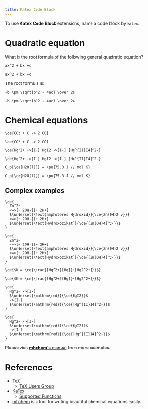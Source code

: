 ```yaml
---
title: Katex Code Block
---
```


To use **Katex Code Block** extensions,
name a code block by `katex`.

# Quadratic equation

What is the root formula of the following general quadratic equation?

```katex
ax^2 + bx +c
```

```plaintext
ax^2 + bx +c
```

The root formula is:

```katex
-b \pm \sqrt{b^2 - 4ac} \over 2a
```

```plaintext
-b \pm \sqrt{b^2 - 4ac} \over 2a
```

# Chemical equations

```katex
\ce{CO2 + C -> 2 CO}
```

```plaintext
\ce{CO2 + C -> 2 CO}
```

```katex
\ce{Hg^2+ ->[I-] HgI2 ->[I-] [Hg^{II}I4]^2-}
```

```plaintext
\ce{Hg^2+ ->[I-] HgI2 ->[I-] [Hg^{II}I4]^2-}
```

```katex
C_p[\ce{H2O(l)}] = \pu{75.3 J // mol K}
```

```plaintext
C_p[\ce{H2O(l)}] = \pu{75.3 J // mol K}
```

## Complex examples

```katex
\ce{
  Zn^2+
  <=>[+ 2OH-][+ 2H+]
  $\underset{\text{amphoteres Hydroxid}}{\ce{Zn(OH)2 v}}$
  <=>[+ 2OH-][+ 2H+]
  $\underset{\text{Hydroxozikat}}{\ce{[Zn(OH)4]^2-}}$
}
```

```plaintext
\ce{
  Zn^2+
  <=>[+ 2OH-][+ 2H+]
  $\underset{\text{amphoteres Hydroxid}}{\ce{Zn(OH)2 v}}$
  <=>[+ 2OH-][+ 2H+]
  $\underset{\text{Hydroxozikat}}{\ce{[Zn(OH)4]^2-}}$
}
```

```katex
\ce{$K = \ce{\frac{[Hg^2+][Hg]}{[Hg2^2+]}}$}
```

```plaintext
\ce{$K = \ce{\frac{[Hg^2+][Hg]}{[Hg2^2+]}}$}
```

```katex
\ce{
  Hg^2+ ->[I-]
  $\underset{\mathrm{red}}{\ce{HgI2}}$
  ->[I-]
  $\underset{\mathrm{red}}{\ce{[Hg^{II}I4]^2-}}$
}
```

```plaintext
\ce{
  Hg^2+ ->[I-]
  $\underset{\mathrm{red}}{\ce{HgI2}}$
  ->[I-]
  $\underset{\mathrm{red}}{\ce{[Hg^{II}I4]^2-}}$
}
```

Please visit [**mhchem**'s manual](https://mhchem.github.io/MathJax-mhchem) from more examples.

# References

- [TeX](https://en.wikipedia.org/wiki/TeX)
  - [TeX Users Group](https://tug.org/index.html)
- [KaTex](https://katex.org)
  - [Supported Functions](https://katex.org/docs/supported.html)
- [mhchem](https://mhchem.github.io/MathJax-mhchem) is a tool for writing beautiful chemical equations easily.
